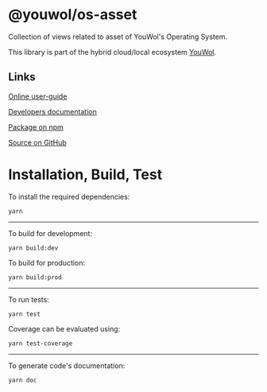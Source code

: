 # @youwol/os-asset

Collection of views related to asset of YouWol's Operating System.

This library is part of the hybrid cloud/local ecosystem 
[YouWol](https://platform.youwol.com/applications/@youwol/platform/latest).

## Links

[Online user-guide](https://l.youwol.com/doc/@youwol/os-asset)

[Developers documentation](https://platform.youwol.com/applications/@youwol/cdn-explorer/latest?package=@youwol/os-asset)

[Package on npm](https://www.npmjs.com/package/@youwol/os-asset)

[Source on GitHub](https://github.com/youwol/os-asset)

# Installation, Build, Test

To install the required dependencies:

```shell
yarn
```
---
To build for development:

```shell
yarn build:dev
```

To build for production:

```shell
yarn build:prod
```
---


To run tests:
```shell
yarn test
```

Coverage can be evaluated using:
```shell
yarn test-coverage
```
---

To generate code's documentation:

```shell
yarn doc
```
